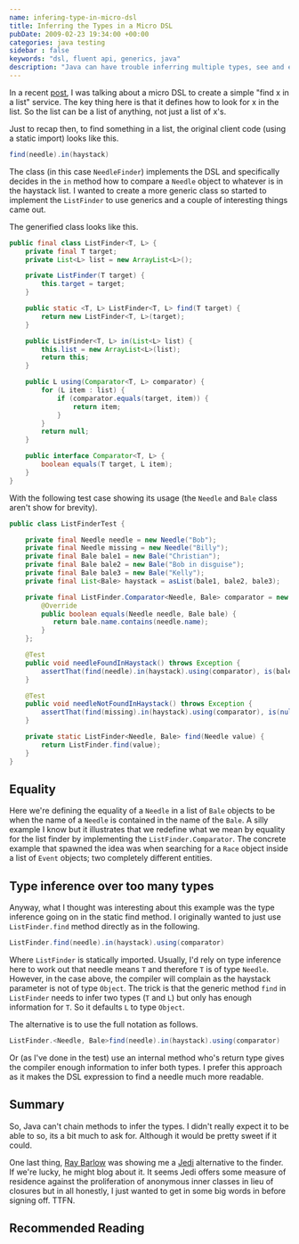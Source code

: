 ```yaml
---
name: infering-type-in-micro-dsl
title: Inferring the Types in a Micro DSL
pubDate: 2009-02-23 19:34:00 +00:00
categories: java testing
sidebar : false
keywords: "dsl, fluent api, generics, java"
description: "Java can have trouble inferring multiple types, see and example and create a fluent API in Java using generics."
---
```


In a recent [post](/blog/2009/02/16/more-on-micro-dsls/), I was talking about a micro DSL to create a simple "find x in a list" service. The key thing here is that it defines how to look for x in the list. So the list can be a list of anything, not just a list of x's.
  
Just to recap then, to find something in a list, the original client code (using a static import) looks like this.

``` java
find(needle).in(haystack)
```

<!-- more -->
  
The class (in this case `NeedleFinder`) implements the DSL and specifically decides in the `in` method how to compare a `Needle` object to whatever is in the haystack list. I wanted to create a more generic class so started to implement the `ListFinder` to use generics and a couple of interesting things came out.

<!-- more -->
  
The generified class looks like this.

      
``` java
public final class ListFinder<T, L> {
    private final T target;
    private List<L> list = new ArrayList<L>();

    private ListFinder(T target) {
        this.target = target;
    }

    public static <T, L> ListFinder<T, L> find(T target) {
        return new ListFinder<T, L>(target);
    }

    public ListFinder<T, L> in(List<L> list) {
        this.list = new ArrayList<L>(list);
        return this;
    }

    public L using(Comparator<T, L> comparator) {
        for (L item : list) {
            if (comparator.equals(target, item)) {
                return item;
            }
        }
        return null;
    }

    public interface Comparator<T, L> {
        boolean equals(T target, L item);
    }
}
```

  
With the following test case showing its usage (the `Needle` and `Bale` class aren't show for brevity).

``` java
public class ListFinderTest {

    private final Needle needle = new Needle("Bob");
    private final Needle missing = new Needle("Billy");
    private final Bale bale1 = new Bale("Christian");
    private final Bale bale2 = new Bale("Bob in disguise");
    private final Bale bale3 = new Bale("Kelly");
    private final List<Bale> haystack = asList(bale1, bale2, bale3);

    private final ListFinder.Comparator<Needle, Bale> comparator = new ListFinder.Comparator<Needle, Bale>() {
        @Override
        public boolean equals(Needle needle, Bale bale) {
           return bale.name.contains(needle.name);
        }
    };

    @Test
    public void needleFoundInHaystack() throws Exception {
        assertThat(find(needle).in(haystack).using(comparator), is(bale));
    }

    @Test
    public void needleNotFoundInHaystack() throws Exception {
        assertThat(find(missing).in(haystack).using(comparator), is(nullValue()));
    }

    private static ListFinder<Needle, Bale> find(Needle value) {
        return ListFinder.find(value);
    }
}
```
## Equality
  
Here we're defining the equality of a `Needle` in a list of `Bale` objects to be when the name of a `Needle` is contained in the name of the `Bale`. A silly example I know but it illustrates that we redefine what we mean by equality for the list finder by implementing the `ListFinder.Comparator`. The concrete example that spawned the idea was when searching for a `Race` object inside a list of `Event` objects; two completely different entities.

## Type inference over too many types
  
Anyway, what I thought was interesting about this example was the type inference going on in the static find method. I originally wanted to just use `ListFinder.find` method directly as in the following.


``` java
ListFinder.find(needle).in(haystack).using(comparator)
```
    

  
Where `ListFinder` is statically imported. Usually, I'd rely on type inference here to work out that needle means `T` and therefore `T` is of type `Needle`. However, in the case above, the compiler will complain as the haystack parameter is not of type `Object`. The trick is that the generic method `find` in `ListFinder` needs to infer two types (`T` and `L`) but only has enough information for `T`. So it defaults `L` to type `Object`.

  
The alternative is to use the full notation as follows.

    
      
``` java
ListFinder.<Needle, Bale>find(needle).in(haystack).using(comparator)
```
  
Or (as I've done in the test) use an internal method who's return type gives the compiler enough information to infer both types. I prefer this approach as it makes the DSL expression to find a needle much more readable.


## Summary
  
So, Java can't chain methods to infer the types. I didn't really expect it to be able to so, its a bit much to ask for. Although it would be pretty sweet if it could.

  
One last thing, [Ray Barlow](http://codewax.blogspot.com/) was showing me a [Jedi](http://docs.codehaus.org/display/JEDI/Home) alternative to the finder. If we're lucky, he might blog about it. It seems Jedi offers some measure of residence against the proliferation of anonymous inner classes in lieu of closures but in all honestly, I just wanted to get in some big words in before
signing off. TTFN.

  
## Recommended Reading

<div>
    <script type="text/javascript">
    function trackOutboundLink(link, category, action) {

        try {
            _gaq.push(['_trackEvent', category , action]);
        } catch(err){}

        setTimeout(function() {
            document.location.href = link.href;
        }, 100);
    }
    </script>
</div>

<a href="http://www.amazon.co.uk/gp/product/0321712943/ref=as_li_ss_tl?ie=UTF8&camp=1634&creative=19450&creativeASIN=0321712943&linkCode=as2&tag=baddotrobot-21" onClick="trackOutboundLink(this, 'Outbound Links', 'amazon.com'); return false;">{% img right http://ecx.images-amazon.com/images/I/51FwzT0U4LL._SL160_.jpg 'Domain Specific Languages (Addison-Wesley Signature)' %}</a>

<a href="http://www.amazon.co.uk/gp/product/1935182455/ref=as_li_ss_tl?ie=UTF8&camp=1634&creative=19450&creativeASIN=1935182455&linkCode=as2&tag=baddotrobot-21" onClick="trackOutboundLink(this, 'Outbound Links', 'amazon.com'); return false;">{% img right http://ecx.images-amazon.com/images/I/51KkyQcrsVL._SL160_.jpg 'DSLs in Action' %}</a>

 * <a href="http://www.amazon.co.uk/gp/product/0321712943/ref=as_li_ss_tl?ie=UTF8&camp=1634&creative=19450&creativeASIN=0321712943&linkCode=as2&tag=baddotrobot-21" onClick="trackOutboundLink(this, 'Outbound Links', 'amazon.com'); return false;">Domain Specific Languages (Addison-Wesley Signature)</a>, Martin Fowler
 * <a href="http://www.amazon.co.uk/gp/product/1935182455/ref=as_li_ss_tl?ie=UTF8&camp=1634&creative=19450&creativeASIN=1935182455&linkCode=as2&tag=baddotrobot-21" onClick="trackOutboundLink(this, 'Outbound Links', 'amazon.com'); return false;">DSLs in Action</a>, DSLs in Action
 * <a href="http://www.amazon.co.uk/gp/product/1934356999/ref=as_li_ss_tl?ie=UTF8&camp=1634&creative=19450&creativeASIN=1934356999&linkCode=as2&tag=baddotrobot-21" onClick="trackOutboundLink(this, 'Outbound Links', 'amazon.com'); return false;">The Definitive ANTLR 4 Reference: Building Domain-Specific Languages (Pragmatic Programmers)</a>, Terence Parr



  
